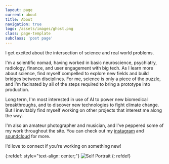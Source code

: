 ```yaml
---
layout: page
current: about
title: About
navigation: true
logo: /assets/images/ghost.png
class: page-template
subclass: 'post page'
---
```

I get excited about the intersection of science and real world problems.

I'm a scientific nomad, having worked in basic neuroscience, psychiatry,
radiology, finance, and user engagement with big tech. As I learn more about
science, find myself compelled to explore new fields and build bridges between
disciplines. For me, science is only a piece of the puzzle, and I'm facinated
by all of the steps required to bring a prototype into production.

Long term, I'm most interested in use of AI to power new biomedical
breakthroughs, and to discover new technologies to fight climate change. But I
inevitably find myself working on other projects that interest me along the way.

I'm also an amateur photographer and musician, and I've peppered some of my
work throughout the site. You can check out my
[instagram](https://www.instagram.com/josephdviviano/) and
[soundcloud](https://soundcloud.com/jdvi) for more.

I'd love to connect if you're working on something new!

{:refdef: style="text-align: center;"}
![Self Portrait]({{site.baseurl}}/assets/images/joseph-viviano-about.png)
{: refdef}

